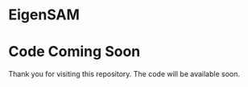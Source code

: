 # EigenSAM
# Code Coming Soon

Thank you for visiting this repository. The code will be available soon.
